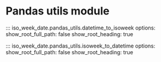 # Pandas utils module

::: iso_week_date.pandas_utils.datetime_to_isoweek
    options:
        show_root_full_path: false
        show_root_heading: true

::: iso_week_date.pandas_utils.isoweek_to_datetime
    options:
        show_root_full_path: false
        show_root_heading: true
